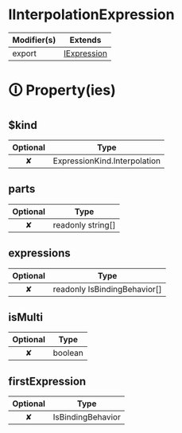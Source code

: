 # IInterpolationExpression

| Modifier(s)                            | Extends                                    |
|----------------------------------------|--------------------------------------------|
| export | [IExpression](https://hamedfathi.gitbook.io/aurelia-2-doc-api/runtime/interface/ast/iexpression) |

# &#128712; Property(ies)

## $kind

| Optional                           | Type                         |
|:----------------------------------:|------------------------------|
| ✘ | ExpressionKind.Interpolation |

## parts

| Optional                           | Type                         |
|:----------------------------------:|------------------------------|
| ✘ | readonly string[] |

## expressions

| Optional                           | Type                         |
|:----------------------------------:|------------------------------|
| ✘ | readonly IsBindingBehavior[] |

## isMulti

| Optional                           | Type                         |
|:----------------------------------:|------------------------------|
| ✘ | boolean |

## firstExpression

| Optional                           | Type                         |
|:----------------------------------:|------------------------------|
| ✘ | IsBindingBehavior |